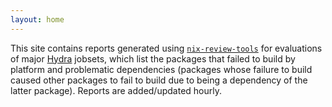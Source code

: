 ```yaml
---
layout: home
---
```


This site contains reports generated using [`nix-review-tools`](https://github.com/nix-community/nix-review-tools) for evaluations of major [Hydra](https://hydra.nichi.co) jobsets, which list the packages that failed to build by platform and problematic dependencies (packages whose failure to build caused other packages to fail to build due to being a dependency of the latter package). Reports are added/updated hourly.
